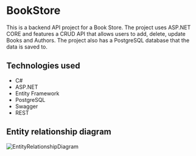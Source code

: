 # BookStore

This is a backend API project for a Book Store.
The project uses ASP.NET CORE and features a CRUD API that allows users to add, delete, update Books and Authors.
The project also has a PostgreSQL database that the data is saved to.

## Technologies used

- C#
- ASP.NET 
- Entity Framework
- PostgreSQL
- Swagger
- REST

## Entity relationship diagram

![EntityRelationshipDiagram](https://github.com/SethOberg/BookStore/assets/48513637/e578eada-6746-4a04-826c-75e34450ea94)

